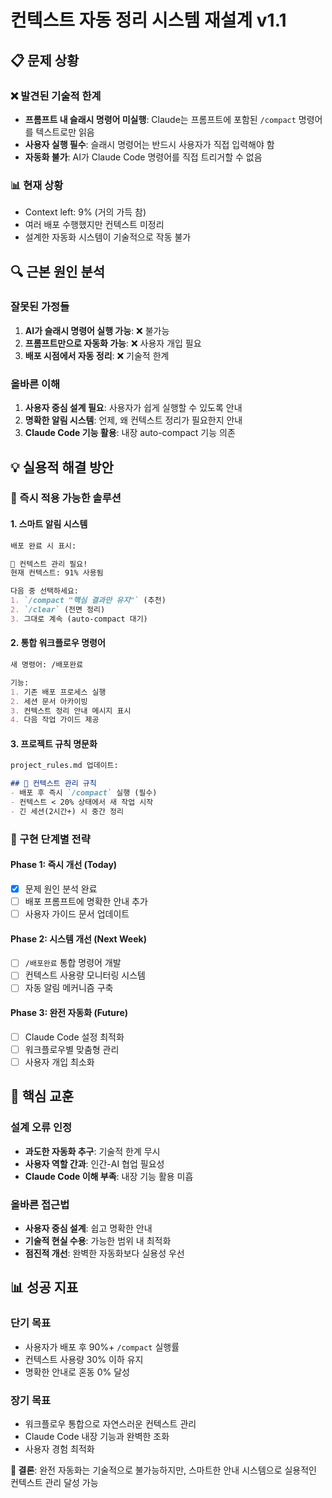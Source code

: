 # 컨텍스트 자동 정리 시스템 재설계 v1.1

## 📋 문제 상황

### ❌ 발견된 기술적 한계
- **프롬프트 내 슬래시 명령어 미실행**: Claude는 프롬프트에 포함된 `/compact` 명령어를 텍스트로만 읽음
- **사용자 실행 필수**: 슬래시 명령어는 반드시 사용자가 직접 입력해야 함
- **자동화 불가**: AI가 Claude Code 명령어를 직접 트리거할 수 없음

### 📊 현재 상황
- Context left: 9% (거의 가득 참)
- 여러 배포 수행했지만 컨텍스트 미정리
- 설계한 자동화 시스템이 기술적으로 작동 불가

## 🔍 근본 원인 분석

### 잘못된 가정들
1. **AI가 슬래시 명령어 실행 가능**: ❌ 불가능
2. **프롬프트만으로 자동화 가능**: ❌ 사용자 개입 필요
3. **배포 시점에서 자동 정리**: ❌ 기술적 한계

### 올바른 이해
1. **사용자 중심 설계 필요**: 사용자가 쉽게 실행할 수 있도록 안내
2. **명확한 알림 시스템**: 언제, 왜 컨텍스트 정리가 필요한지 안내
3. **Claude Code 기능 활용**: 내장 auto-compact 기능 의존

## 💡 실용적 해결 방안

### 🎯 즉시 적용 가능한 솔루션

#### 1. 스마트 알림 시스템
```markdown
배포 완료 시 표시:

🚨 컨텍스트 관리 필요!
현재 컨텍스트: 91% 사용됨

다음 중 선택하세요:
1. `/compact "핵심 결과만 유지"` (추천)
2. `/clear` (전면 정리)
3. 그대로 계속 (auto-compact 대기)
```

#### 2. 통합 워크플로우 명령어
```markdown
새 명령어: /배포완료

기능:
1. 기존 배포 프로세스 실행
2. 세션 문서 아카이빙
3. 컨텍스트 정리 안내 메시지 표시
4. 다음 작업 가이드 제공
```

#### 3. 프로젝트 규칙 명문화
```markdown
project_rules.md 업데이트:

## 🔄 컨텍스트 관리 규칙
- 배포 후 즉시 `/compact` 실행 (필수)
- 컨텍스트 < 20% 상태에서 새 작업 시작
- 긴 세션(2시간+) 시 중간 정리
```

### 🚀 구현 단계별 전략

#### Phase 1: 즉시 개선 (Today)
- [x] 문제 원인 분석 완료
- [ ] 배포 프롬프트에 명확한 안내 추가
- [ ] 사용자 가이드 문서 업데이트

#### Phase 2: 시스템 개선 (Next Week)
- [ ] `/배포완료` 통합 명령어 개발
- [ ] 컨텍스트 사용량 모니터링 시스템
- [ ] 자동 알림 메커니즘 구축

#### Phase 3: 완전 자동화 (Future)
- [ ] Claude Code 설정 최적화
- [ ] 워크플로우별 맞춤형 관리
- [ ] 사용자 개입 최소화

## 🎯 핵심 교훈

### 설계 오류 인정
- **과도한 자동화 추구**: 기술적 한계 무시
- **사용자 역할 간과**: 인간-AI 협업 필요성
- **Claude Code 이해 부족**: 내장 기능 활용 미흡

### 올바른 접근법
- **사용자 중심 설계**: 쉽고 명확한 안내
- **기술적 현실 수용**: 가능한 범위 내 최적화
- **점진적 개선**: 완벽한 자동화보다 실용성 우선

## 📊 성공 지표

### 단기 목표
- 사용자가 배포 후 90%+ `/compact` 실행률
- 컨텍스트 사용량 30% 이하 유지
- 명확한 안내로 혼동 0% 달성

### 장기 목표  
- 워크플로우 통합으로 자연스러운 컨텍스트 관리
- Claude Code 내장 기능과 완벽한 조화
- 사용자 경험 최적화

**🚀 결론**: 완전 자동화는 기술적으로 불가능하지만, 스마트한 안내 시스템으로 실용적인 컨텍스트 관리 달성 가능